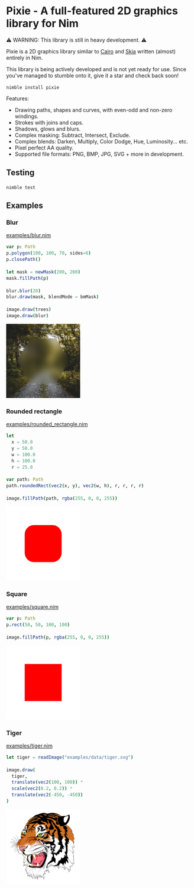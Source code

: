 # Pixie - A full-featured 2D graphics library for Nim

⚠️ WARNING: This library is still in heavy development. ⚠️

Pixie is a 2D graphics library similar to [Cairo](https://www.cairographics.org/) and [Skia](https://skia.org) written (almost) entirely in Nim.

This library is being actively developed and is not yet ready for use. Since you've managed to stumble onto it, give it a star and check back soon!

`nimble install pixie`

Features:
* Drawing paths, shapes and curves, with even-odd and non-zero windings.
* Strokes with joins and caps.
* Shadows, glows and blurs.
* Complex masking: Subtract, Intersect, Exclude.
* Complex blends: Darken, Multiply, Color Dodge, Hue, Luminosity... etc.
* Pixel perfect AA quality.
* Supported file formats: PNG, BMP, JPG, SVG + more in development.

## Testing

`nimble test`

## Examples

### Blur
[examples/blur.nim](examples/blur.nim)
```nim
var p: Path
p.polygon(100, 100, 70, sides=6)
p.closePath()

let mask = newMask(200, 200)
mask.fillPath(p)

blur.blur(20)
blur.draw(mask, blendMode = bmMask)

image.draw(trees)
image.draw(blur)
```
![example output](examples/blur.png)

### Rounded rectangle
[examples/rounded_rectangle.nim](examples/rounded_rectangle.nim)
```nim
let
  x = 50.0
  y = 50.0
  w = 100.0
  h = 100.0
  r = 25.0

var path: Path
path.roundedRect(vec2(x, y), vec2(w, h), r, r, r, r)

image.fillPath(path, rgba(255, 0, 0, 255))
```
![example output](examples/rounded_rectangle.png)

### Square
[examples/square.nim](examples/square.nim)
```nim
var p: Path
p.rect(50, 50, 100, 100)

image.fillPath(p, rgba(255, 0, 0, 255))
```
![example output](examples/square.png)

### Tiger
[examples/tiger.nim](examples/tiger.nim)
```nim
let tiger = readImage("examples/data/tiger.svg")

image.draw(
  tiger,
  translate(vec2(100, 100)) *
  scale(vec2(0.2, 0.2)) *
  translate(vec2(-450, -450))
)
```
![example output](examples/tiger.png)

